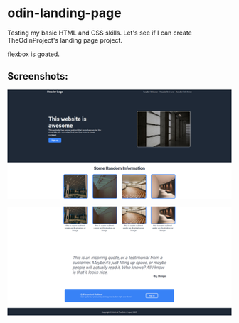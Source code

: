 # odin-landing-page

Testing my basic HTML and CSS skills. Let's see if I can create TheOdinProject's landing page project.

flexbox is goated.

## Screenshots: 

![Solution](screenshots/1.png)

![Solution](screenshots/2.png)